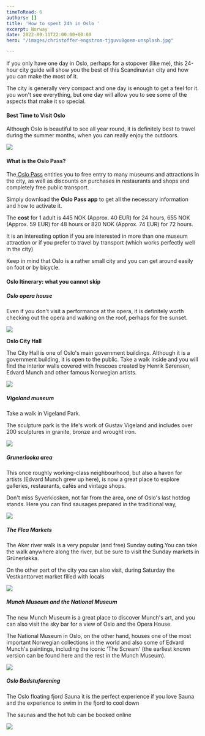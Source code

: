 ```yaml
---
timeToRead: 6
authors: []
title: 'How to spent 24h in Oslo '
excerpt: Norway
date: 2022-09-11T22:00:00+00:00
hero: "/images/christoffer-engstrom-tjguvu0goem-unsplash.jpg"

---
```

If you only have one day in Oslo, perhaps for a stopover (like me), this 24-hour city guide will show you the best of this Scandinavian city and how you can make the most of it.

The city is generally very compact and one day is enough to get a feel for it. you won't see everything, but one day will allow you to see some of the aspects that make it so special.

#### Best Time to Visit Oslo

Although Oslo is beautiful to see all year round, it is definitely best to travel during the summer months, when you can really enjoy the outdoors.

![](/images/arsene-m-ovrejorde-bovgw4div6u-unsplash.jpg)

#### What is the Oslo Pass?

The[ Oslo Pass](https://book.visitoslo.com/en/oslopass) entitles you to free entry to many museums and attractions in the city, as well as discounts on purchases in restaurants and shops and completely free public transport. 

Simply download the **Oslo Pass app** to get all the necessary information and how to activate it.

The **cost** for 1 adult is 445 NOK (Approx. 40 EUR) for 24 hours, 655 NOK (Approx. 59 EUR) for 48 hours or 820 NOK (Approx. 74 EUR) for 72 hours. 

It is an interesting option if you are interested in more than one museum attraction or if you prefer to travel by transport (which works perfectly well in the city) 

Keep in mind that Oslo is a rather small city and you can get around easily on foot or by bicycle.

#### Oslo Itinerary: what you cannot skip

##### Oslo opera house 

Even if you don't visit a performance at the opera, it is definitely worth checking out the opera and walking on the roof, perhaps for the sunset.

![](/images/gunnar-ridderstrom-lu2ohm08mtu-unsplash.jpg)

**Oslo City Hall**

The City Hall is one of Oslo's main government buildings. Although it is a government building, it is open to the public. Take a walk inside and you will find the interior walls covered with frescoes created by Henrik Sørensen, Edvard Munch and other famous Norwegian artists. 

![](/images/pavol-svantner-blkra6nlkxk-unsplash.jpg)

##### Vigeland museum 

Take a walk in Vigeland Park.

The sculpture park is the life's work of Gustav Vigeland and includes over 200 sculptures in granite, bronze and wrought iron.

![](/images/whatsapp-image-2022-09-12-at-14-34-52.jpeg)

##### Grunerlooka area

This once roughly working-class neighbourhood, but also a haven for artists (Edvard Munch grew up here), is now a great place to explore galleries, restaurants, cafés and vintage shops.

Don't miss Syverkiosken, not far from the area, one of Oslo's last hotdog stands. Here you can find sausages prepared in the traditional way,

![](/images/whatsapp-image-2022-09-12-at-14-46-46.jpeg)

##### The Flea Markets 

The Aker river walk is a very popular (and free) Sunday outing.You can take the walk anywhere along the river, but be sure to visit the Sunday markets in Grünerløkka.

On the other part of the city you can also visit, during Saturday the Vestkanttorvet market filled with locals

![](/images/charisse-kenion-9t0hl9ro3zg-unsplash.jpg)

##### Munch Museum and the National Museum 

The new Munch Museum is a great place to discover Munch's art, and you can also visit the sky bar for a view of Oslo and the Opera House.

The National Museum in Oslo, on the other hand, houses one of the most important Norwegian collections in the world and also some of Edvard Munch's paintings, including the iconic 'The Scream' (the earliest known version can be found here and the rest in the Munch Museum).

![](/images/jack-white-ythurvv3aoi-unsplash.jpg)

##### Oslo Badstuforening 

The Oslo floating fjord Sauna it is the perfect experience if you love Sauna and the experience to swim in the fjord to cool down

The saunas and the hot tub can be booked online

![](/images/anne-nygard-fqdayrxjkko-unsplash.jpg)